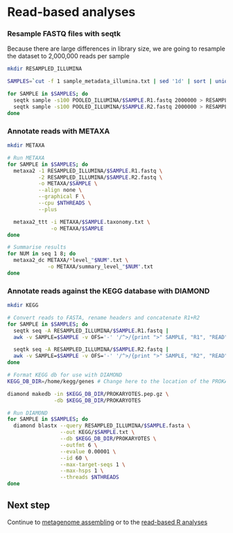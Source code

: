 # Read-based analyses

### Resample FASTQ files with seqtk

Because there are large differences in library size, we are going to resample the dataset to 2,000,000 reads per sample

```bash
mkdir RESAMPLED_ILLUMINA

SAMPLES=`cut -f 1 sample_metadata_illumina.txt | sed '1d' | sort | uniq`

for SAMPLE in $SAMPLES; do
  seqtk sample -s100 POOLED_ILLUMINA/$SAMPLE.R1.fastq 2000000 > RESAMPLED_ILLUMINA/$SAMPLE.R1.fastq
  seqtk sample -s100 POOLED_ILLUMINA/$SAMPLE.R2.fastq 2000000 > RESAMPLED_ILLUMINA/$SAMPLE.R2.fastq
done
```

### Annotate reads with METAXA

```bash
mkdir METAXA

# Run METAXA
for SAMPLE in $SAMPLES; do
  metaxa2 -1 RESAMPLED_ILLUMINA/$SAMPLE.R1.fastq \
          -2 RESAMPLED_ILLUMINA/$SAMPLE.R2.fastq \
          -o METAXA/$SAMPLE \
          --align none \
          --graphical F \
          --cpu $NTHREADS \
          --plus

  metaxa2_ttt -i METAXA/$SAMPLE.taxonomy.txt \
              -o METAXA/$SAMPLE
done

# Summarise results
for NUM in seq 1 8; do
  metaxa2_dc METAXA/*level_"$NUM".txt \
             -o METAXA/summary_level_"$NUM".txt
done
```

### Annotate reads against the KEGG database with DIAMOND

```bash
mkdir KEGG

# Convert reads to FASTA, rename headers and concatenate R1+R2
for SAMPLE in $SAMPLES; do
  seqtk seq -A RESAMPLED_ILLUMINA/$SAMPLE.R1.fastq |
  awk -v SAMPLE=$SAMPLE -v OFS='-' '/^>/{print ">" SAMPLE, "R1", "READ", ++i; next}{print}' >> RESAMPLED_ILLUMINA/$SAMPLE.fasta

  seqtk seq -A RESAMPLED_ILLUMINA/$SAMPLE.R2.fastq |
  awk -v SAMPLE=$SAMPLE -v OFS='-' '/^>/{print ">" SAMPLE, "R2", "READ", ++i; next}{print}' >> RESAMPLED_ILLUMINA/$SAMPLE.fasta
done

# Format KEGG db for use with DIAMOND
KEGG_DB_DIR=/home/kegg/genes # Change here to the location of the PROKARYOTES.pep.gz file in your system

diamond makedb -in $KEGG_DB_DIR/PROKARYOTES.pep.gz \
               -db $KEGG_DB_DIR/PROKARYOTES

# Run DIAMOND
for SAMPLE in $SAMPLES; do
  diamond blastx --query RESAMPLED_ILLUMINA/$SAMPLE.fasta \
                 --out KEGG/$SAMPLE.txt \
                 --db $KEGG_DB_DIR/PROKARYOTES \
                 --outfmt 6 \
                 --evalue 0.00001 \
                 --id 60 \
                 --max-target-seqs 1 \
                 --max-hsps 1 \
                 --threads $NTHREADS
done
```


## Next step

Continue to [metagenome assembling](https://github.com/ArcticMicrobialEcology/Kilpisjarvi-MAGs/blob/master/03-assembling.md) or to the [read-based R analyses](https://github.com/ArcticMicrobialEcology/Kilpisjarvi-MAGs/blob/master/02-read-based.R)
